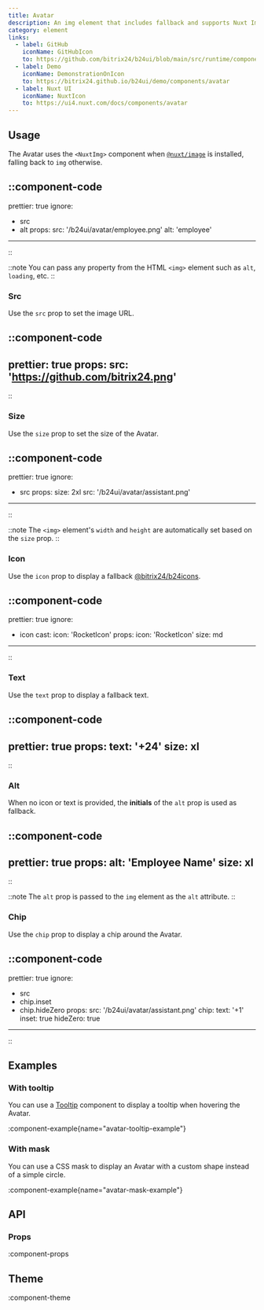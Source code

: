 ```yaml
---
title: Avatar
description: An img element that includes fallback and supports Nuxt Image.
category: element
links:
  - label: GitHub
    iconName: GitHubIcon
    to: https://github.com/bitrix24/b24ui/blob/main/src/runtime/components/Avatar.vue
  - label: Demo
    iconName: DemonstrationOnIcon
    to: https://bitrix24.github.io/b24ui/demo/components/avatar
  - label: Nuxt UI
    iconName: NuxtIcon
    to: https://ui4.nuxt.com/docs/components/avatar
---
```


## Usage

The Avatar uses the `<NuxtImg>` component when [`@nuxt/image`](https://github.com/nuxt/image) is installed, falling back to `img` otherwise.

::component-code
---
prettier: true
ignore:
  - src
  - alt
props:
  src: '/b24ui/avatar/employee.png'
  alt: 'employee'
---
::

::note
You can pass any property from the HTML `<img>` element such as `alt`, `loading`, etc.
::

### Src

Use the `src` prop to set the image URL.

::component-code
---
prettier: true
props:
  src: 'https://github.com/bitrix24.png'
---
::

### Size

Use the `size` prop to set the size of the Avatar.

::component-code
---
prettier: true
ignore:
  - src
props:
  size: 2xl
  src: '/b24ui/avatar/assistant.png'
---
::

::note
The `<img>` element's `width` and `height` are automatically set based on the `size` prop.
::

### Icon

Use the `icon` prop to display a fallback [@bitrix24/b24icons](https://bitrix24.github.io/b24icons/guide/icons.html).

::component-code
---
prettier: true
ignore:
  - icon
cast:
  icon: 'RocketIcon'
props:
  icon: 'RocketIcon'
  size: md
---
::

### Text

Use the `text` prop to display a fallback text.

::component-code
---
prettier: true
props:
  text: '+24'
  size: xl
---
::


### Alt

When no icon or text is provided, the **initials** of the `alt` prop is used as fallback.

::component-code
---
prettier: true
props:
  alt: 'Employee Name'
  size: xl
---
::

::note
The `alt` prop is passed to the `img` element as the `alt` attribute.
::

### Chip

Use the `chip` prop to display a chip around the Avatar.

::component-code
---
prettier: true
ignore:
  - src
  - chip.inset
  - chip.hideZero
props:
  src: '/b24ui/avatar/assistant.png'
  chip:
    text: '+1'
    inset: true
    hideZero: true
---
::

## Examples

### With tooltip

You can use a [Tooltip](/docs/components/tooltip/) component to display a tooltip when hovering the Avatar.

:component-example{name="avatar-tooltip-example"}

### With mask

You can use a CSS mask to display an Avatar with a custom shape instead of a simple circle.

:component-example{name="avatar-mask-example"}

## API

### Props

:component-props

## Theme

:component-theme
